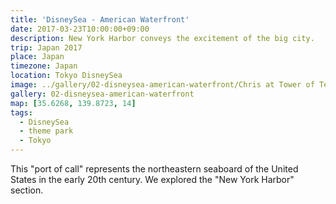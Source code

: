 ```yaml
---
title: 'DisneySea - American Waterfront'
date: 2017-03-23T10:00:00+09:00
description: New York Harbor conveys the excitement of the big city.
trip: Japan 2017
place: Japan
timezone: Japan
location: Tokyo DisneySea
image: ../gallery/02-disneysea-american-waterfront/Chris at Tower of Terror (1).jpeg
gallery: 02-disneysea-american-waterfront
map: [35.6268, 139.8723, 14]
tags:
  - DisneySea
  - theme park
  - Tokyo
---
```


This "port of call" represents the northeastern seaboard of the United States in the early 20th century. We explored the "New York Harbor" section.
